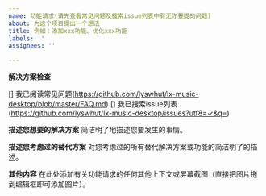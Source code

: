 ```yaml
---
name: 功能请求(请先查看常见问题及搜索issue列表中有无你要提的问题)
about: 为这个项目提出一个想法
title: 例如：添加xxx功能、优化xxx功能
labels: ''
assignees: ''

---
```


**解决方案检查**
<!-- 请确保你已从以下渠道寻找过解决方案，然后将 [] 替换成 [x] -->
[] 我已阅读常见问题(<https://github.com/lyswhut/lx-music-desktop/blob/master/FAQ.md>)
[] 我已搜索issue列表(<https://github.com/lyswhut/lx-music-desktop/issues?utf8=✓&q=>)

**描述您想要的解决方案**
简洁明了地描述您要发生的事情。

**描述您考虑过的替代方案**
对您考虑过的所有替代解决方案或功能的简洁明了的描述。

**其他内容**
在此处添加有关功能请求的任何其他上下文或屏幕截图（直接把图片拖到编辑框即可添加图片）。
